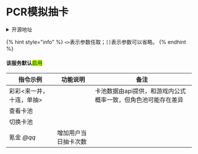 # PCR模拟抽卡

<details>

<summary>开源地址</summary>

[https://github.com/pcrbot/gacha](https://github.com/pcrbot/gacha)\
基于开源内容进行fix

</details>

{% hint style="info" %}
`<>`表示参数任取；`[]`表示参数可以省略。
{% endhint %}

#### 该服务默认<mark style="color:green;">启用</mark>

| 指令示例          | 功能说明       | 备注                               |
| ------------- | ---------- | -------------------------------- |
| 彩彩<来一井，十连，单抽> |            | 卡池数据由api提供，和游戏内公式概率一致，但角色池可能存在差异 |
| 查看卡池          |            |                                  |
| 切换卡池          |            |                                  |
| 氪金 _@qq_      | 增加用户当日抽卡次数 |                                  |
